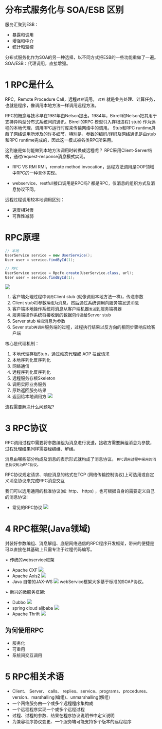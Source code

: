 # 分布式服务化与 SOA/ESB 区别
服务汇聚到ESB：
- 暴露和调用
- 增强和中介
- 统计和监控

分布式服务化作为SOA的另一种选择，以不同方式把ESB的一些功能重做了一遍。
SOA/ESB：代理调用，直接增强。
# 1 RPC是什么
RPC，Remote Procedure Call，远程`过程`调用。
`过程` 就是业务处理、计算任务，也就是程序，像调用本地方法一样调用远程方法。

RPC的概念与技术早在1981年由Nelson提出。1984年，Birrell和Nelson把其用于支持异构型分布式系统间的通讯。Birrell的RPC 模型引入存根进程( stub) 作为远程的本地代理，调用RPC运行时库来传输网络中的调用。
Stub和RPC runtime屏蔽了网络调用所涉及的许多细节，特别是，参数的编码/译码及网络通讯是由stub和RPC runtime完成的，因此这一模式被各类RPC所采用。

这到底是如何能做到本地方法调用时转换成远程呢？
RPC采用Client-Server结构，通过request-response消息模式实现。

- RPC VS RMI
RMI，remote method invocation，远程方法调用是OOP领域中RPC的一种具体实现。

- webservice、restfull接口调用是RPC吗?
都是RPC，仅消息的组织方式及消息协议不同。

远程过程调用较本地调用区别：
- 速度相对慢
- 可靠性减弱

# RPC原理
```java
// 本地
UserService service = new UserService();
User user = service.findById(1);

// RPC
UserService service = Rpcfx.create(UserService.class, url);
User user = service.findById(1);
```
![](https://img-blog.csdnimg.cn/20191114011312532.png?x-oss-process=image/watermark,type_ZmFuZ3poZW5naGVpdGk,shadow_10,text_SmF2YUVkZ2U=,size_16,color_FFFFFF,t_70)

1. 客户端处理过程中`调用`Client stub (就像调用本地方法一样)，传递参数
2. Client stub将参数`编组`为消息，然后通过系统调用向服务端发送消息
3. 客户端本地操作系统将消息从客户端机器`发送`到服务端机器
4. 服务端操作系统将接收到的数据包`传递`给Server stub
5. Server stub `解组`消息为参数
6. Sever stub`再调用`服务端的过程，过程执行结果以反方向的相同步骤响应给客户端

核心是代理机制：
1. 本地代理存根Stub，通过动态代理或 AOP 拦截请求
2. 本地序列化反序列化
3. 网络通信
4. 远程序列化反序列化
5. 远程服务存根Skeleton
6. 调用实际业务服务
7. 原路返回服务结果
8. 返回给本地调用方
![](https://img-blog.csdnimg.cn/20210217185336743.png?x-oss-process=image/watermark,type_ZmFuZ3poZW5naGVpdGk,shadow_10,text_SmF2YUVkZ2U=,size_16,color_FFFFFF,t_70)


流程需要解决什么问题呢?
# 3 RPC协议
RPC调用过程中需要将参数编组为消息进行发送，接收方需要解组消息为参数，过程处理结果同样需要经编组、解组。

消息由哪些部分构成及消息的表示形式就构成了消息协议。
`RPC调用过程中采用的消息协议称为RPC协议。`

RPC协议规定请求、响应消息的格式在TCP (网络传输控制协议)上可选用或自定义消息协议来完成RPC消息交互

我们可以选用通用的标准协议(如: http、 https) ，也可根据自身的需要定义自己的消息协议!

- 常见的RPC协议
![](https://img-blog.csdnimg.cn/20191114130245795.png?x-oss-process=image/watermark,type_ZmFuZ3poZW5naGVpdGk,shadow_10,text_SmF2YUVkZ2U=,size_16,color_FFFFFF,t_70)

# 4 RPC框架(Java领域)
封装好参数编组、消息解组、底层网络通信的RPC程序开发框架，带来的便捷是可以直接在其基础上只需专注于过程代码编写。

➢ 传统的webservice框架
- Apache CXF
![](https://img-blog.csdnimg.cn/20191114130600432.png?x-oss-process=image/watermark,type_ZmFuZ3poZW5naGVpdGk,shadow_10,text_SmF2YUVkZ2U=,size_16,color_FFFFFF,t_70)
- Apache Axis2
![](https://img-blog.csdnimg.cn/20191114130702279.png?x-oss-process=image/watermark,type_ZmFuZ3poZW5naGVpdGk,shadow_10,text_SmF2YUVkZ2U=,size_16,color_FFFFFF,t_70)
- Java 自带的JAX-WS
![](https://img-blog.csdnimg.cn/20191114130758130.png?x-oss-process=image/watermark,type_ZmFuZ3poZW5naGVpdGk,shadow_10,text_SmF2YUVkZ2U=,size_16,color_FFFFFF,t_70)
webService框架大多基于标准的SOAP协议。

➢ 新兴的微服务框架:
 
- Dubbo
![](https://img-blog.csdnimg.cn/20191114130841739.png?x-oss-process=image/watermark,type_ZmFuZ3poZW5naGVpdGk,shadow_10,text_SmF2YUVkZ2U=,size_16,color_FFFFFF,t_70)
- spring cloud alibaba
![](https://img-blog.csdnimg.cn/20191114131014282.png?x-oss-process=image/watermark,type_ZmFuZ3poZW5naGVpdGk,shadow_10,text_SmF2YUVkZ2U=,size_16,color_FFFFFF,t_70)
- Apache Thrift
![](https://img-blog.csdnimg.cn/20191114131042186.png?x-oss-process=image/watermark,type_ZmFuZ3poZW5naGVpdGk,shadow_10,text_SmF2YUVkZ2U=,size_16,color_FFFFFF,t_70)
## 为何使用RPC
- 服务化
- 可重用
- 系统间交互调用
# 5 RPC相关术语
- Client、 Server、 calls、 replies、service、programs、procedures、version、marshalling(编组)、unmarshalling(解组)
- 一个网络服务由一个或多个远程程序集构成
- 一个远程程序实现一个或多个远程过程
- 过程、过程的参数、结果在程序协议说明书中定义说明
- 为兼容程序协议变更、一个服务端可能支持多个版本的远程程序